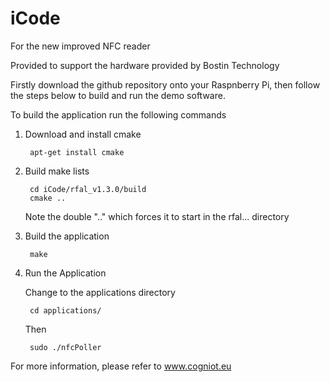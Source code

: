 # iCode
For the new improved NFC reader

Provided to support the hardware provided by Bostin Technology

Firstly download the github repository onto your Raspnberry Pi, then follow the steps below to build and run the demo software.

To build the application run the following commands

1. Download and install cmake

        apt-get install cmake
        
2. Build make lists

        cd iCode/rfal_v1.3.0/build
        cmake ..

    Note the double ".." which forces it to start in the rfal... directory

3. Build the application

        make

4. Run the Application

    Change to the applications directory
    
        cd applications/
        
    Then
    
        sudo ./nfcPoller

For more information, please refer to www.cogniot.eu
